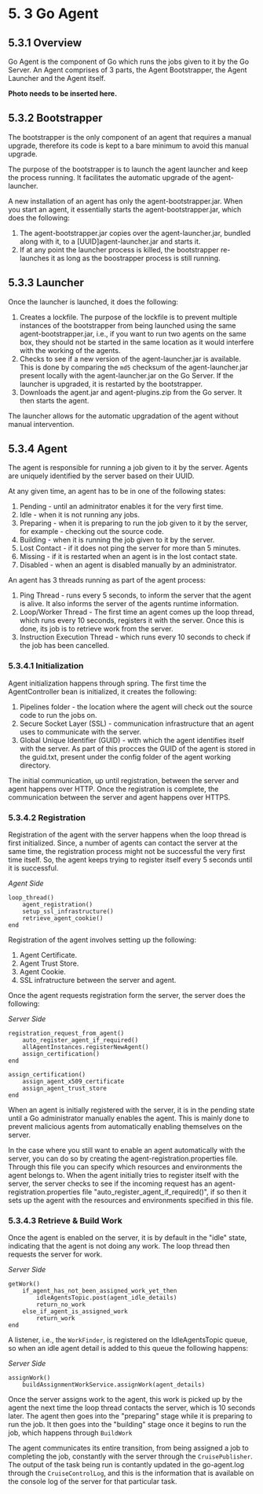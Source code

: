 # 5. 3 Go Agent

## 5.3.1 Overview

Go Agent is the component of Go which runs the jobs given to it by the Go Server. An Agent comprises of 3 parts, the Agent Bootstrapper, the Agent Launcher and the Agent itself.

**Photo needs to be inserted here.** 

## 5.3.2 Bootstrapper

The bootstrapper is the only component of an agent that requires a manual upgrade, therefore its code is kept to a bare minimum to avoid this manual upgrade.
 
The purpose of the bootstrapper is to launch the agent launcher and keep the process running. It facilitates the automatic upgrade of the agent-launcher.

A new installation of an agent has only the agent-bootstrapper.jar. When you start an agent, it essentially starts the agent-bootstrapper.jar, which does the following: 

1. The agent-bootstrapper.jar copies over the agent-launcher.jar, bundled along with it, to a [UUID]agent-launcher.jar and starts it. 
2. If at any point the launcher process is killed, the bootstrapper re-launches it as long as the boostrapper process is still running. 

## 5.3.3 Launcher

Once the launcher is launched, it does the following:

1. Creates a lockfile. The purpose of the lockfile is to prevent multiple instances of the bootstrapper from being launched using the same agent-bootstrapper.jar, i.e., if you want to run two agents on the same box, they should not be started in the same location as it would interfere with the working of the agents. 
2. Checks to see if a new version of the agent-launcher.jar is available. This is done by comparing the `md5` checksum of the agent-launcher.jar present locally with the agent-launcher.jar on the Go Server. If the launcher is upgraded, it is restarted by the bootstrapper.
3. Downloads the agent.jar and agent-plugins.zip from the Go server. It then starts the agent.

The launcher allows for the automatic upgradation of the agent without manual intervention.

## 5.3.4 Agent

The agent is responsible for running a job given to it by the server. Agents are uniquely identified by the server based on their UUID. 

At any given time, an agent has to be in one of the following states:

1. Pending - until an adminitrator enables it for the very first time.
2. Idle - when it is not running any jobs.
3. Preparing - when it is preparing to run the job given to it by the server, for example - checking out the source code.
4. Building - when it is running the job given to it by the server.
5. Lost Contact - if it does not ping the server for more than 5 minutes.
6. Missing - if it is restarted when an agent is in the lost contact state.
7. Disabled - when an agent is disabled manually by an administrator.

An agent has 3 threads running as part of the agent process:

1. Ping Thread - runs every 5 seconds, to inform the server that the agent is alive. It also informs the server of the agents runtime information. 
2. Loop/Worker Thread - The first time an agent comes up the loop thread, which runs every 10 seconds, registers it with the server. Once this is done, its job is to retrieve work from the server.
3. Instruction Execution Thread - which runs every 10 seconds to check if the job has been cancelled.

### 5.3.4.1 Initialization

Agent initialization happens through spring. The first time the AgentController bean is initialized, it creates the following:

1. Pipelines folder - the location where the agent will check out the source code to run the jobs on.
2. Secure Socket Layer (SSL) - communication infrastructure that an agent uses to communicate with the server. 
3. Global Unique Identifier (GUID) - with which the agent identifies itself with the server. As part of this procces the GUID of the agent is stored in the guid.txt, present under the config folder of the agent working directory.

The initial communication, up until registration, between the server and agent happens over HTTP. Once the registration is complete, the communication between the server and agent happens over HTTPS. 

### 5.3.4.2 Registration

Registration of the agent with the server happens when the loop thread is first initialized. Since, a number of agents can contact the server at the same time, the registration process might not be successful the very first time itself. So, the agent keeps trying to register itself every 5 seconds until it is successful.

*Agent Side*

    loop_thread()
        agent_registration()
        setup_ssl_infrastructure()
        retrieve_agent_cookie()
    end

Registration of the agent involves setting up the following:

1. Agent Certificate.
2. Agent Trust Store.
3. Agent Cookie.
4. SSL infratructure between the server and agent.

Once the agent requests registration form the server, the server does the following:

*Server Side*

    registration_request_from_agent()
        auto_register_agent_if_required()
        allAgentInstances.registerNewAgent()
        assign_certification()
    end
    
    assign_certification()
        assign_agent_x509_certificate
        assign_agent_trust_store
    end
    
When an agent is initially registered with the server, it is in the pending state until a Go administrator manually enables the agent. This is mainly done to prevent malicious agents from automatically enabling themselves on the server.

In the case where you still want to enable an agent automatically with the server, you can do so by creating the agent-registration.properties file. Through this file you can specify which resources and environments the agent belongs to. When the agent initially tries to register itself with the server, the server checks to see if the incoming request has an agent-registration.properties file "auto_register_agent_if_required()", if so then it sets up the agent with the resources and environments specified in this file.

### 5.3.4.3 Retrieve & Build Work

Once the agent is enabled on the server, it is by default in the "idle" state, indicating that the agent is not doing any work. The loop thread then requests the server for work. 

*Server Side*
    
    getWork()
        if_agent_has_not_been_assigned_work_yet_then
            idleAgentsTopic.post(agent_idle_details)
            return_no_work
        else_if_agent_is_assigned_work
            return_work
    end

A listener, i.e., the `WorkFinder`, is registered on the IdleAgentsTopic queue, so when an idle agent detail is added to this queue the following happens:

*Server Side*

    assignWork()
        buildAssignmentWorkService.assignWork(agent_details)

Once the server assigns work to the agent, this work is picked up by the agent the next time the loop thread contacts the server, which is 10 seconds later.  The agent then goes into the "preparing" stage while it is preparing to run the job. It then goes into the "building" stage once it begins to run the job, which happens through `BuildWork`

The agent communicates its entire transition, from being assigned a job to completing the job, constantly with the server through the `CruisePublisher`. The output of the task being run is contantly updated in the go-agent.log through the `CruiseControlLog`, and this is the information that is available on the console log of the server for that particular task.  



